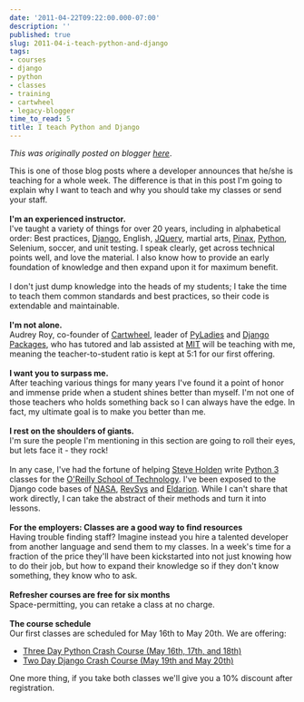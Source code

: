 ```yaml
---
date: '2011-04-22T09:22:00.000-07:00'
description: ''
published: true
slug: 2011-04-i-teach-python-and-django
tags:
- courses
- django
- python
- classes
- training
- cartwheel
- legacy-blogger
time_to_read: 5
title: I teach Python and Django
---
```


*This was originally posted on blogger [here](https://pydanny.blogspot.com/2011/04/i-teach-python-and-django.html)*.

<div style="margin-bottom: 0px; margin-left: 0px; margin-right: 0px; margin-top: 0px;">This is one of those blog posts where a developer announces that he/she is teaching for a whole week. The difference is that in this post I'm going to explain why I want to teach and why you should take my classes or send your staff.</div><div style="margin-bottom: 0px; margin-left: 0px; margin-right: 0px; margin-top: 0px;"><br /></div><div style="margin-bottom: 0px; margin-left: 0px; margin-right: 0px; margin-top: 0px;"><div style="margin-bottom: 0px; margin-left: 0px; margin-right: 0px; margin-top: 0px;"><b>I'm an experienced instructor.</b></div></div><div style="margin-bottom: 0px; margin-left: 0px; margin-right: 0px; margin-top: 0px;"><div style="margin-bottom: 0px; margin-left: 0px; margin-right: 0px; margin-top: 0px;">I've taught a variety of things for over 20 years, including in alphabetical order: Best practices, <a href="http://djangoproject.com/">Django</a>, English, <a href="http://jquery.com/">JQuery</a>, martial arts, <a href="http://pinaxproject.com/">Pinax</a>, <a href="http://python.org/">Python</a>, Selenium, soccer, and unit testing. I speak clearly, get across technical points well, and love the material. I also know how to provide an early foundation of knowledge and then expand upon it for maximum benefit.</div><div style="margin-bottom: 0px; margin-left: 0px; margin-right: 0px; margin-top: 0px;"><br /></div><div style="margin-bottom: 0px; margin-left: 0px; margin-right: 0px; margin-top: 0px;">I don't just dump knowledge into the heads of my students; I take the time to teach them common standards and best practices, so their code is extendable and maintainable.</div></div><div style="margin-bottom: 0px; margin-left: 0px; margin-right: 0px; margin-top: 0px;"><div style="margin-bottom: 0px; margin-left: 0px; margin-right: 0px; margin-top: 0px;"><br /></div></div><div style="margin-bottom: 0px; margin-left: 0px; margin-right: 0px; margin-top: 0px;"><div style="margin-bottom: 0px; margin-left: 0px; margin-right: 0px; margin-top: 0px;"><b>I'm not alone.&nbsp;</b></div><div style="margin-bottom: 0px; margin-left: 0px; margin-right: 0px; margin-top: 0px;">Audrey Roy, co-founder of <a href="http://cartwheelweb.com/">Cartwheel</a>, leader of <a href="http://pyladies.com/">PyLadies</a> and <a href="http://djangopackages.com/">Django Packages</a>, who has tutored and lab assisted at <a href="http://en.wikipedia.org/wiki/MIT">MIT</a> will be teaching with me, meaning the teacher-to-student ratio is kept at 5:1 for our first offering.&nbsp;</div></div><div style="margin-bottom: 0px; margin-left: 0px; margin-right: 0px; margin-top: 0px;"><br /></div><div style="margin-bottom: 0px; margin-left: 0px; margin-right: 0px; margin-top: 0px;"><b>I want you to surpass me.</b></div><div style="margin-bottom: 0px; margin-left: 0px; margin-right: 0px; margin-top: 0px;">After teaching various things for many years I've found it a point of honor and immense pride when a student shines better than myself. I'm not one of those teachers who holds something back so I can always have the edge. In fact, my ultimate goal is to make you better than me.</div><div style="margin-bottom: 0px; margin-left: 0px; margin-right: 0px; margin-top: 0px;"><br /></div><div style="margin-bottom: 0px; margin-left: 0px; margin-right: 0px; margin-top: 0px;"><b>I rest on the shoulders of giants.</b></div><div style="margin-bottom: 0px; margin-left: 0px; margin-right: 0px; margin-top: 0px;">I'm sure the people I'm mentioning in this section are going to roll their eyes, but lets face it - they rock!</div><div style="margin-bottom: 0px; margin-left: 0px; margin-right: 0px; margin-top: 0px;"><br /></div><div style="margin-bottom: 0px; margin-left: 0px; margin-right: 0px; margin-top: 0px;">In any case, I've had the fortune of helping <a href="http://holdenweb.com/">Steve Holden</a> write <a href="http://en.wikipedia.org/wiki/Python_3">Python 3</a> classes for the <a href="http://www.oreillyschool.com/">O'Reilly School of Technology</a>. I've been exposed to the Django code bases of <a href="http://science.nasa.gov/">NASA</a>,&nbsp;<a href="http://revsys.com/">RevSys</a> and <a href="http://eldarion.com/">Eldarion</a>. While I can't share that work directly, I can take the abstract of their methods and turn it into lessons.</div><div style="margin-bottom: 0px; margin-left: 0px; margin-right: 0px; margin-top: 0px;"><br /></div><div style="margin-bottom: 0px; margin-left: 0px; margin-right: 0px; margin-top: 0px;"><b>For the employers: Classes are a good way to find resources</b></div><div style="margin-bottom: 0px; margin-left: 0px; margin-right: 0px; margin-top: 0px;">Having trouble finding staff? Imagine instead you hire a talented developer from another language and send them to my classes. In a week's time for a fraction of the price they'll have been kickstarted into not just knowing how to do their job, but how to expand their knowledge so if they don't know something, they know who to ask.</div><div style="margin-bottom: 0px; margin-left: 0px; margin-right: 0px; margin-top: 0px;"><br /></div><div style="margin-bottom: 0px; margin-left: 0px; margin-right: 0px; margin-top: 0px;"><b>Refresher courses are free for six months</b></div><div style="margin-bottom: 0px; margin-left: 0px; margin-right: 0px; margin-top: 0px;">Space-permitting, you can retake a class at no charge.</div><div style="margin-bottom: 0px; margin-left: 0px; margin-right: 0px; margin-top: 0px;"><br /></div><div style="margin-bottom: 0px; margin-left: 0px; margin-right: 0px; margin-top: 0px;"><b>The course schedule</b></div><div style="margin-bottom: 0px; margin-left: 0px; margin-right: 0px; margin-top: 0px;">Our first classes are scheduled for May 16th to May 20th. We are offering:</div><div style="margin-bottom: 0px; margin-left: 0px; margin-right: 0px; margin-top: 0px;"></div><ul><li><a href="http://three-day-python-crash-course-eorg.eventbrite.com/">Three Day Python Crash Course (May 16th, 17th, and 18th)</a></li><li><a href="http://two-day-django-crash-course-eorg.eventbrite.com/">Two Day Django Crash Course (May 19th and May 20th)</a></li></ul><div>One more thing, if you take both classes we'll give you a 10% discount after registration.</div>